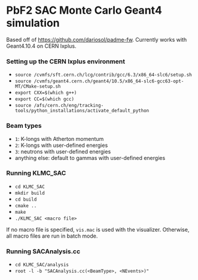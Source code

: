 # PbF2 SAC Monte Carlo Geant4 simulation

Based off of https://github.com/dariosol/padme-fw.
Currently works with Geant4.10.4 on CERN lxplus. 

### Setting up the CERN lxplus environment

- `source /cvmfs/sft.cern.ch/lcg/contrib/gcc/6.3/x86_64-slc6/setup.sh`
- `source /cvmfs/geant4.cern.ch/geant4/10.5/x86_64-slc6-gcc63-opt-MT/CMake-setup.sh`
- `export CXX=$(which g++)`
- `export CC=$(which gcc)`
- `source /afs/cern.ch/eng/tracking-tools/python_installations/activate_default_python`

### Beam types

- `1`: K-longs with Atherton momentum
- `2`: K-longs with user-defined energies
- `3`: neutrons with user-defined energies
- anything else: default to gammas with user-defined energies

### Running KLMC_SAC

- `cd KLMC_SAC`
- `mkdir build`
- `cd build`
- `cmake ..`
- `make`
- `./KLMC_SAC <macro file>`

If no macro file is specified, `vis.mac` is used with the visualizer.
Otherwise, all macro files are run in batch mode. 

### Running SACAnalysis.cc

- `cd KLMC_SAC/analysis`
- `root -l -b "SACAnalysis.cc(<BeamType>, <NEvents>)"`
